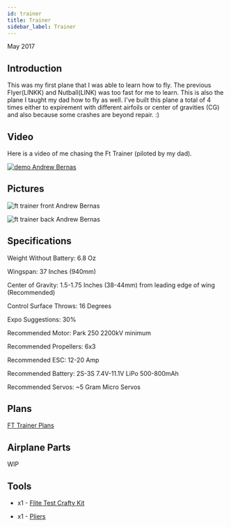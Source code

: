 ```yaml
---
id: trainer
title: Trainer
sidebar_label: Trainer
---
```


May 2017

## Introduction

This was my first plane that I was able to learn how to fly. The previous Flyer(LINKK) and Nutball(LINK) was too fast for me to learn. This is also the plane I taught my dad how to fly as well. I've built this plane a total of 4 times either to expirement with different airfoils or center of gravities (CG) and also because some crashes are beyond repair. :)

## Video

Here is a video of me chasing the Ft Trainer (piloted by my dad).

[![demo Andrew Bernas](assets/rc-airplanes/trainer/demo.jpg)](https://www.youtube.com/watch?v=4kowm-iJe28)

## Pictures

![ft trainer front Andrew Bernas](assets/rc-airplanes/trainer/trainer-1.jpg)

![ft trainer back Andrew Bernas](assets/rc-airplanes/trainer/trainer-2.jpg)

## Specifications

Weight Without Battery: 6.8 Oz 

Wingspan: 37 Inches (940mm)

Center of Gravity: 1.5-1.75 Inches (38-44mm) from leading edge of wing (Recommended)

Control Surface Throws: 16 Degrees

Expo Suggestions: 30%

Recommended Motor: Park 250 2200kV minimum

Recommended Propellers: 6x3

Recommended ESC: 12-20 Amp

Recommended Battery: 2S-3S 7.4V-11.1V LiPo 500-800mAh

Recommended Servos: ~5 Gram Micro Servos

## Plans

[FT Trainer Plans](assets/rc-airplanes/trainer/plans.pdf)

## Airplane Parts

WIP

## Tools

* x1 - [Flite Test Crafty Kit](https://store.flitetest.com/flite-test-crafty-kit-flt-5010/p791877)

* x1 - [Pliers](https://www.amazon.com/Tools-VISE-GRIP-Pliers-6-Inch-2078216/dp/B000A0OW2M?ref_=Oct_BSellerC_553314_1&pf_rd_p=192c0672-a4fc-5e22-b935-349dd71711e1&pf_rd_s=merchandised-search-6&pf_rd_t=101&pf_rd_i=553314&pf_rd_m=ATVPDKIKX0DER&pf_rd_r=2M4HQBG3AXGM6CT25QDS&pf_rd_r=2M4HQBG3AXGM6CT25QDS&pf_rd_p=192c0672-a4fc-5e22-b935-349dd71711e1)